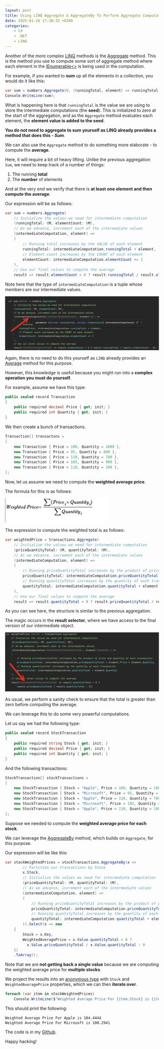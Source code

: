 ```yaml
---
layout: post
title: Using LINQ Aggregate & AggregateBy To Perform Aggregate Computations
date: 2025-01-26 17:30:32 +0300
categories:
    - C#
    - .NET
    - LINQ
---
```


Another of the more complex [LINQ](https://learn.microsoft.com/en-us/dotnet/csharp/linq/) methods is the [Aggregate](https://learn.microsoft.com/en-us/dotnet/api/system.linq.enumerable.aggregate?view=net-9.0) method. This is the method you use to compute some sort of aggregate method where each element in the [IEnumerable<<T>>](https://learn.microsoft.com/en-us/dotnet/api/system.collections.generic.ienumerable-1?view=net-9.0) is being used in the computation. 

For example, if you wanted to **sum** up all the elements in a collection, you would do it like this:

```c#
var sum = numbers.Aggregate(0, (runningTotal, element) => runningTotal + element);
Console.WriteLine(sum);
```

What is happening here is that `runningTotal` is the value we are using to store the intermediate computations (the **seed**). This is initialized to zero at the start of the aggregation, and as the `Aggregate` method evaluates each element, the **element value is added to the seed**.

**You do not need to aggregate to sum yourself as LINQ already provides a method that does this - *Sum***.

We can also use the `Aggregate` method to do something more elaborate - to compute the **average**.

Here, it will require a bit of heavy lifting. Unlike the previous aggregation `Sum`, we need to keep track of a number of things:

1. The running **total**
2. The **number** of elements

And at the very end we verify that there is **at least one element and then compute the average**.

Our expression will be as follows:

```c#
var sum = numbers.Aggregate(
    // Initialize the values we need for intermediate computation
    (runningTotal: 0M, elementCount: 0M),
    // As we advance, increment each of the intermediate values
    (intermediateComputation, element) =>
    (
        // Running total increases by the VALUE of each element
        runningTotal: intermediateComputation.runningTotal + element,
        // Element count increases by the COUNT of each element
        elementCount: intermediateComputation.elementCount += 1
    ),
    // Use our final values to compute the average
    result => result.elementCount > 0 ? result.runningTotal / result.elementCount : 0);
```

Note here that the type of `intermediateComputation` is a tuple whose members are our intermediate values.

![AggregateTuple](../images/2025/01/AggregateTuple.png)

Again, there is no need to do this yourself as `LINQ` already provides an [Average](https://learn.microsoft.com/en-us/dotnet/api/system.linq.enumerable.average?view=net-9.0) method for this purpose.

However, this knowledge is useful because you might run into a **complex operation you must do yourself**.

For example, assume we have this type:

```c#
public sealed record Transaction
{
    public required decimal Price { get; init; }
    public required int Quantity { get; init; }
}
```

We then create a bunch of transactions.

```c#
Transaction[] transactons =
[
    new Transaction { Price = 100, Quantity = 1000 },
    new Transaction { Price = 95, Quantity = 800 },
    new Transaction { Price = 110, Quantity = 700 },
    new Transaction { Price = 105, Quantity = 900 },
    new Transaction { Price = 110, Quantity = 100 },
];
```

Now, let us assume we need to compute the **weighted average price**.

The formula for this is as follows:

![WeightedPriceFormula](../images/2025/01/WeightedPriceFormula.png)

The expression to compute the weighted total is as follows:

```c#
var weightedPrice = transactions.Aggregate(
    // Initialize the values we need for intermediate computation
    (priceQuantityTotal: 0M, quantityTotal: 0M),
    // As we advance, increment each of the intermediate values
    (intermediateComputation, element) =>
    (
        // Running priceQuantityTotal increases by the product of price and quantity of each transaction
        priceQuantityTotal: intermediateComputation.priceQuantityTotal + element.Price * element.Quantity,
        // Running quantityTotal increases by the quantity of each transaction
        quantityTotal: intermediateComputation.quantityTotal + element.Quantity
    ),
    // Use our final values to compute the average
    result => result.quantityTotal > 0 ? result.priceQuantityTotal / result.quantityTotal : 0);
```

As you can see here, the structure is similar to the previous aggregation.

The magic occurs in the **result selector**, where we have access to the final version of our intermediate object.

![averageResultSelector](../images/2025/01/averageResultSelector.png)

As usual, we perform a sanity check to ensure that the total is greater than zero before computing the average.

We can leverage this to do some very powerful computations.

Let us say we had the following type:

```c#
public sealed record StockTransaction
{
    public required string Stock { get; init; }
    public required decimal Price { get; init; }
    public required int Quantity { get; init; }
}
```

And the following transactions:

```c#
StockTransaction[] stockTransactions =
[
    new StockTransaction { Stock = "Apple", Price = 100, Quantity = 1000 },
    new StockTransaction { Stock = "Microsoft", Price = 95, Quantity = 800 },
    new StockTransaction { Stock = "Apple", Price = 110, Quantity = 700 },
    new StockTransaction { Stock = "Microsoft", Price = 105, Quantity = 900 },
    new StockTransaction { Stock = "Apple", Price = 110, Quantity = 100 },
];
```

Suppose we needed to compute the **weighted average price for each stock**.

We can leverage the [AggregateBy](https://learn.microsoft.com/en-us/dotnet/api/system.linq.enumerable.aggregateby?view=net-9.0) method, which builds on `Aggregate`, for this purpose.

Our expression will be like this:

```c#
var stockWeightedPrices = stockTransactions.AggregateBy(x =>
        // Partition our transactions by Stock
        x.Stock,
        // Initialize the values we need for intermediate computation
        (priceQuantityTotal: 0M, quantityTotal: 0M),
        // As we advance, increment each of the intermediate values
        (intermediateComputation, element) =>
        (
            // Running priceQuantityTotal increases by the product of price and quantity of each transaction
            priceQuantityTotal: intermediateComputation.priceQuantityTotal + element.Price * element.Quantity,
            // Running quantityTotal increases by the quantity of each transaction
            quantityTotal: intermediateComputation.quantityTotal + element.Quantity
        )).Select(x => new
    {
        Stock = x.Key,
        WeightedAveragePrice = x.Value.quantityTotal > 0 ? 
          x.Value.priceQuantityTotal / x.Value.quantityTotal : 0
    })
    .ToArray();
```

Note that we are **not getting back a single value** because we are computing the weighted average price for **multiple stocks**.

We project the results into an [anonymous type](https://learn.microsoft.com/en-us/dotnet/csharp/fundamentals/types/anonymous-types) with `Stock` and `WeightedAveragePrice` properties, which we can then **iterate over**.

```c#
foreach (var item in stockWeightedPrices)
    Console.WriteLine($"Weighted Average Price For {item.Stock} is {item.WeightedAveragePrice:#,0.0000}");
```

This should print the following:

```plaintext
Weighted Average Price For Apple is 104.4444
Weighted Average Price For Microsoft is 100.2941
```

The code is in my [Github](https://github.com/conradakunga/BlogCode/tree/master/2025-01-26%20-%20Aggregate).

Happy hacking!

